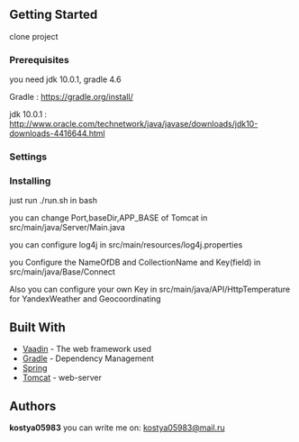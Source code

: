 ## Getting Started
clone project 

### Prerequisites

you need jdk 10.0.1, gradle 4.6

Gradle : https://gradle.org/install/

jdk 10.0.1 : http://www.oracle.com/technetwork/java/javase/downloads/jdk10-downloads-4416644.html

### Settings



### Installing

just run ./run.sh in bash

you can change Port,baseDir,APP_BASE of Tomcat in src/main/java/Server/Main.java

you can configure log4j in src/main/resources/log4j.properties

you Configure the NameOfDB and CollectionName and Key(field) in src/main/java/Base/Connect

Also you can configure your own Key in src/main/java/API/HttpTemperature for YandexWeather and Geocoordinating


## Built With

* [Vaadin](https://vaadin.com/framework) - The web framework used
* [Gradle](https://gradle.org/) - Dependency Management
* [Spring](https://spring.io/) 
* [Tomcat](http://tomcat.apache.org/) - web-server

## Authors

**kostya05983**
you can write me on: kostya05983@mail.ru


